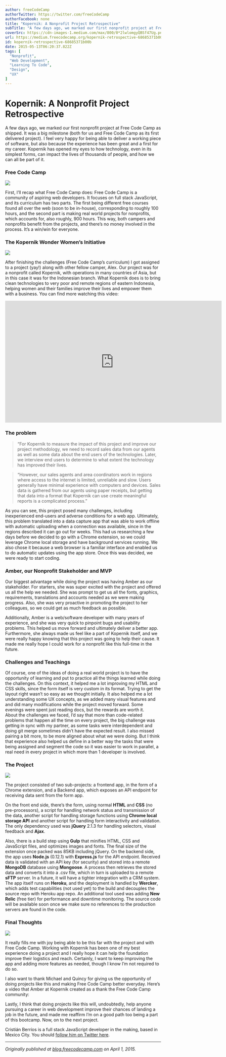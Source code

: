 ```yaml
---
author: freeCodeCamp
authorTwitter: https://twitter.com/freeCodeCamp
authorFacebook: none
title: "Kopernik: A Nonprofit Project Retrospective"
subTitle: "A few days ago, we marked our first nonprofit project at Free Code Camp as shipped. It was a big milestone (both for us and Free Code Cam..."
coverSrc: https://cdn-images-1.medium.com/max/800/0*2lwlomgyQBSf47Ug.png
url: https://medium.freecodecamp.org/kopernik-retrospective-68685371b00b
id: kopernik-retrospective-68685371b00b
date: 2015-05-13T06:20:37.822Z
tags: [
  "Nonprofit",
  "Web Development",
  "Learning To Code",
  "Design",
  "UX"
]
---
```

# Kopernik: A Nonprofit Project Retrospective

A few days ago, we marked our first nonprofit project at Free Code Camp as shipped. It was a big milestone (both for us and Free Code Camp as its first delivered project). I feel very happy for being able to deliver a working piece of software, but also because the experience has been great and a first for my career. Kopernik has opened my eyes to how technology, even in its simplest forms, can impact the lives of thousands of people, and how we can all be part of it.

### Free Code Camp



![](https://cdn-images-1.medium.com/max/800/0*2lwlomgyQBSf47Ug.png)



First, I’ll recap what Free Code Camp does: Free Code Camp is a community of aspiring web developers. It focuses on full stack JavaScript, and its curriculum has two parts. The first being different free courses found all over the web (soon to be in-house), corresponding to roughly 100 hours, and the second part is making real world projects for nonprofits, which accounts for, also roughly, 900 hours. This way, both campers and nonprofits benefit from the projects, and there’s no money involved in the process. It’s a win/win for everyone.

### The Kopernik Wonder Women’s Initiative



![](https://cdn-images-1.medium.com/max/800/0*xxEBf3s-7cU_YP2t.png)



After finishing the challenges (Free Code Camp’s curriculum) I got assigned to a project (yay!) along with other fellow camper, Alex. Our project was for a nonprofit called Kopernik, with operations in many countries of Asia, but in this case it was for the Indonesian branch. What Kopernik does is to bring clean technologies to very poor and remote regions of eastern Indonesia, helping women and their families improve their lives and empower them with a business. You can find more watching this video:





<iframe data-width="854" data-height="480" width="700" height="393" src="https://medium.freecodecamp.org/media/f9fd2e901210d7edf21812b21f00f1a9?postId=68685371b00b" data-media-id="f9fd2e901210d7edf21812b21f00f1a9" allowfullscreen="" frameborder="0"></iframe>





### The problem

> “For Kopernik to measure the impact of this project and improve our project methodology, we need to record sales data from our agents as well as some data about the end users of the technologies. Later, we interview end users to determine to what extent the technology has improved their lives.

> “However, our sales agents and area coordinators work in regions where access to the internet is limited, unreliable and slow. Users generally have minimal experience with computers and devices. Sales data is gathered from our agents using paper receipts, but getting that data into a format that Kopernik can use create meaningful reports is a complicated process.”

As you can see, this project posed many challenges, including inexperienced end-users and adverse conditions for a web app. Ultimately, this problem translated into a data capture app that was able to work offline with automatic uploading when a connection was available, since in the regions described it can go out for weeks. This had us researching a few days before we decided to go with a Chrome extension, so we could leverage Chrome local storage and have background services running. We also chose it because a web browser is a familiar interface and enabled us to do automatic updates using the app store. Once this was decided, we were ready to start coding.

### Amber, our Nonprofit Stakeholder and MVP

Our biggest advantage while doing the project was having Amber as our stakeholder. For starters, she was super excited with the project and offered us all the help we needed. She was prompt to get us all the fonts, graphics, requirements, translations and accounts needed as we were making progress. Also, she was very proactive in promoting the project to her colleagues, so we could get as much feedback as possible.

Additionally, Amber is a web/software developer with many years of experience, and she was very quick to pinpoint bugs and usability problems. This helped us move forward and ultimately deliver a better app. Furthermore, she always made us feel like a part of Kopernik itself, and we were really happy knowing that this project was going to help their cause. It made me really hope I could work for a nonprofit like this full-time in the future.

### Challenges and Teachings

Of course, one of the ideas of doing a real world project is to have the opportunity of learning and put to practice all the things learned while doing the challenges. On this context, it helped me a lot improving my HTML and CSS skills, since the form itself is very custom in its format. Trying to get the layout right wasn’t so easy as we thought initially. It also helped me a lot understanding some UX concepts, as we added many visual features and and did many modifications while the project moved forward. Some evenings were spent just reading docs, but the rewards are worth it.  
About the challenges we faced, I’d say that more than code-related problems that happen all the time on every project, the big challenge was getting in sync with my partner, as some tasks were interdependent and doing git merge sometimes didn’t have the expected result. I also missed pairing a bit more, to be more aligned about what we were doing. But I think that experience also helped us define in a better way the tasks that were being assigned and segment the code so it was easier to work in parallel, a real need in every project in which more than 1 developer is involved.

### The Project



![](https://cdn-images-1.medium.com/max/1600/0*wqvhw6IlIw38ectl.jpg)



The project consisted of two sub-projects: a frontend app, in the form of a Chrome extension, and a Backend app, which exposes an API endpoint for receiving data sent from the form app.

On the front end side, there’s the form, using normal **HTML** and **CSS** (no pre-processors), a script for handling network status and transmission of the data, another script for handling storage functions using **Chrome local storage API** and another script for handling form interactivity and validation. The only dependency used was **jQuery** 2.1.3 for handling selectors, visual feedback and **Ajax**.

Also, there is a build step using **Gulp** that minifies HTML, CSS and JavaScript files, and optimizes images and fonts. The final size of the extension once packed was 85KB including jQuery. On the backend side, the app uses **Node.js** (0.12.1) with **Express.js** for the API endpoint. Received data is validated with an API key (for security) and stored into a remote **MongoDB** database using **Mongoose**. A process then retrieves the stored data and converts it into a .csv file, which in turn is uploaded to a remote **sFTP** server. In a future, it will have a tighter integration with a CRM system. The app itself runs on **Heroku**, and the deployment is handled by **Wercker**, which adds test capabilities (not used yet) to the build and decouples the source repo with Heroku app repo. An additional tool used was adding **New Relic** (free tier) for performance and downtime monitoring. The source code will be available soon once we make sure no references to the production servers are found in the code.

### Final Thoughts



![](https://cdn-images-1.medium.com/max/800/0*7mqB5LJZV_VRyEEx.jpg)



It really fills me with joy being able to be this far with the project and with Free Code Camp. Working with Kopernik has been one of my best experience doing a project and I really hope it can help the foundation improve their logistics and reach. Certainly, I want to keep improving the app and adding more features as needed, though I know I’m not required to do so.

I also want to thank Michael and Quincy for giving us the opportunity of doing projects like this and making Free Code Camp better everyday. Here’s a video that Amber at Kopernik created as a thank the Free Code Camp community:

Lastly, I think that doing projects like this will, undoubtedly, help anyone pursuing a career in web development improve their chances of landing a job in the future, and made me reaffirm I’m on a good path too being a part of this bootcamp. Now, on to the next project.

Cristián Berríos is a full stack JavaScript developer in the making, based in Mexico City. You should [follow him on Twitter here](https://twitter.com/intent/user?screen_name=cbcodes).











* * *







_Originally published at_ [_blog.freecodecamp.com_](http://blog.freecodecamp.com/2015/04/kopernik-retrospective-my-first-nonprofit-project-at-free-code-camp.html) _on April 1, 2015._








